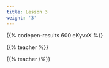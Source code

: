 ```yaml
---
title: Lesson 3
weight: '3'
---
```



{{% codepen-results 600 eKyvxX %}}



{{% teacher %}}



{{% teacher /%}}
